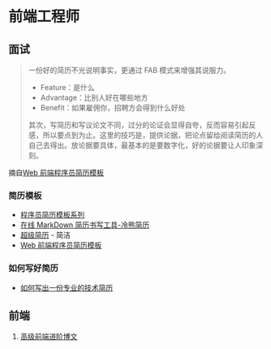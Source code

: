 # 前端工程师

## 面试

> 一份好的简历不光说明事实，更通过 FAB 模式来增强其说服力。
>
> - Feature：是什么
> - Advantage：比别人好在哪些地方
> - Benefit：如果雇佣你，招聘方会得到什么好处
>
> 其次，写简历和写议论文不同，过分的论证会显得自夸，反而容易引起反感，所以要点到为止。这里的技巧是，提供论据，把论点留给阅读简历的人自己去得出。放论据要具体，最基本的是要数字化，好的论据要让人印象深刻。

摘自[Web 前端程序员简历模板](https://github.com/geekcompany/ResumeSample/blob/master/web.md)

### 简历模板

- [程序员简历模板系列](https://github.com/geekcompany/ResumeSample)
- [在线 MarkDown 简历书写工具-冷熊简历](http://cv.ftqq.com/)
- [超级简历](https://www.wondercv.com/) - 简洁
- [Web 前端程序员简历模板](https://github.com/geekcompany/ResumeSample/blob/master/web.md)

### 如何写好简历

- [如何写出一份专业的技术简历](https://juejin.im/book/59e17a7ff265da430629cc4e/section/59faec225188252abc5db42c)

## 前端

1. [高级前端进阶博文](https://www.muyiy.cn/blog/)
